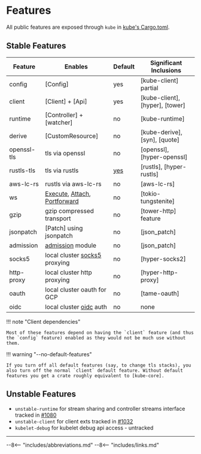 # Features

All public features are exposed through `kube` in [kube's Cargo.toml](https://github.com/kube-rs/kube/blob/main/kube/Cargo.toml).


## Stable Features

| Feature     | Enables                            | Default | Significant Inclusions       |
| ----------- | ---------------------------------- | ------- | ---------------------------- |
| config      | [Config]                           | yes     | [kube-client] partial        |
| client      | [Client] + [Api]                   | yes     | [kube-client], [hyper], [tower] |
| runtime     | [Controller] + [watcher]           | no      | [kube-runtime]               |
| derive      | [CustomResource]                   | no      | [kube-derive], [syn], [quote]|
| openssl-tls | tls via openssl                    | no      | [openssl], [hyper-openssl]   |
| rustls-tls  | tls via rustls                     | [yes]   | [rustls], [hyper-rustls]     |
| aws-lc-rs   | rustls via aws-lc-rs               | no      | [aws-lc-rs]                  |
| ws          | [Execute], [Attach], [Portforward] | no      | [tokio-tungstenite]          |
| gzip        | gzip compressed transport          | no      | [tower-http] feature         |
| jsonpatch   | [Patch] using jsonpatch            | no      | [json_patch]                 |
| admission   | [admission] module                 | no      | [json_patch]                 |
| socks5      | local cluster [socks5] proxying    | no      | [hyper-socks2]               |
| http-proxy  | local cluster http proxying        | no      | [hyper-http-proxy]           |
| oauth       | local cluster oauth for GCP        | no      | [tame-oauth]                 |
| oidc        | local cluster [oidc] auth          | no      | none                         |

!!! note "Client dependencies"

    Most of these features depend on having the `client` feature (and thus the `config` feature) enabled as they would not be much use without them.

!!! warning "--no-default-features"

    If you turn off all default features (say, to change tls stacks), you also turn off the normal `client` default feature. Without default features you get a crate roughly equivalent to [kube-core].

## Unstable Features

- `unstable-runtime` for stream sharing and controller streams interface tracked in [#1080](https://github.com/kube-rs/kube/issues/1080)
- `unstable-client` for client exts tracked in [#1032](https://github.com/kube-rs/kube/issues/1032)
- `kubelet-debug` for kubelet debug api access - untracked

---

[yes]: https://github.com/kube-rs/kube/releases/tag/0.86.0
[socks5]: https://kubernetes.io/docs/tasks/extend-kubernetes/socks5-proxy-access-api/
[oidc]: https://kubernetes.io/docs/reference/access-authn-authz/authentication/#openid-connect-tokens
[admission]: https://docs.rs/kube/latest/kube/core/admission/index.html
[Execute]: https://docs.rs/kube/latest/kube/api/trait.Execute.html
[Attach]: https://docs.rs/kube/latest/kube/api/trait.Attach.html
[Portforward]: https://docs.rs/kube/latest/kube/api/trait.Portforward.html


--8<-- "includes/abbreviations.md"
--8<-- "includes/links.md"
